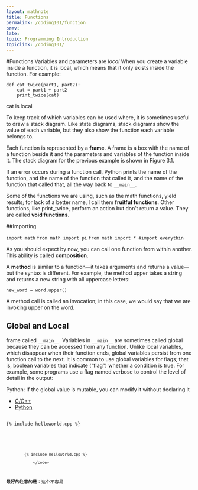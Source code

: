 ```yaml
---
layout: mathnote
title: Functions
permalink: /coding101/function
prev: 
late:
topic: Programming Introduction
topiclink: /coding101/
---
```


#Functions
Variables and parameters are *local* When you create a variable inside a function, it is local, which means that it only exists
inside the function. For example:

```
def cat_twice(part1, part2):
    cat = part1 + part2
    print_twice(cat)
```
cat is local

To keep track of which variables can be used where, it is sometimes useful to draw a stack diagram. Like state diagrams, stack diagrams show the value of each variable, but they also show the function each variable belongs to.

Each function is represented by a **frame**. A frame is a box with the name of a function beside it and the parameters and variables of the function inside it. The stack diagram for the previous example is shown in Figure 3.1.


If an error occurs during a function call, Python prints the name of the function, and the name of the function that called it, and the name of the function that called that, all the way back to `__main__`.

Some of the functions we are using, such as the math functions, yield results; for lack of a better name, I call them **fruitful functions**. Other functions, like print_twice, perform an action but don’t return a value. They are called **void functions**.

##Importing

`import math`
`from math import pi`
`from math import * #import everythin`

As you should expect by now, you can call one function from within another. This ability is called **composition**.


A **method** is similar to a function—it takes arguments and returns a value—but the syntax is different. For example, the method upper takes a string and returns a new string with all uppercase letters:

```new_word = word.upper()```

A method call is called an invocation; in this case, we would say that we are invoking upper on the word.


## Global and Local

frame called `__main__`. Variables in `__main__` are sometimes called global because they can be accessed from any function. Unlike local variables, which disappear when their function ends, global variables persist from one function call to the next.
It is common to use global variables for flags; that is, boolean variables that indicate (“flag”) whether a condition is true. For example, some programs use a flag named verbose to control the level of detail in the output:

Python: If the global value is mutable, you can modify it without declaring it

<div>
  <!-- Nav tabs -->
  <ul class="nav nav-tabs" role="tablist">
    <li role="presentation" class="active"><a href="#cpp" aria-controls="cpp" role="tab" data-toggle="tab">C/C++</a></li>
    <li role="presentation"><a href="#python" aria-controls="python" role="tab" data-toggle="tab">Python</a></li>
  </ul>

  <!-- Tab panes -->
  <div class="tab-content">
    <div role="tabpanel" class="tab-pane active" id="cpp">
    		<pre> <code class="c++">
{% include helloworld.cpp %}
				</code></pre>
	</div>
    <div role="tabpanel" class="tab-pane" id="python"> 	
    		<pre> <code class="python">

            {% include helloworld.cpp %}

				</code>
<p><strong>最好的注意的是：</strong>这个不容易</p> 	
		</pre>   	
    </div>
  </div>

</div>



